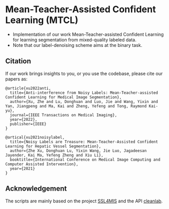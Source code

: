 # Mean-Teacher-Assisted Confident Learning (MTCL)
- Implementation of our work Mean-Teacher-assisted Confident Learning for learning segmentation from mixed-quality labeled data.    
- Note that our label-denoising scheme aims at the binary task.  

## Citation
If our work brings insights to you, or you use the codebase, please cite our papers as:
```
@article{xu2022anti,
  title={Anti-interference from Noisy Labels: Mean-Teacher-assisted Confident Learning for Medical Image Segmentation},
  author={Xu, Zhe and Lu, Donghuan and Luo, Jie and Wang, Yixin and Yan, Jiangpeng and Ma, Kai and Zheng, Yefeng and Tong, Raymond Kai-yu},
  journal={IEEE Transactions on Medical Imaging},
  year={2022},
  publisher={IEEE}
}

@artical{xu2021noisylabel,
  title={Noisy Labels are Treasure: Mean-Teacher-Assisted Confident Learning for Hepatic Vessel Segmentation},
  author={Zhe Xu, Donghuan Lu, Yixin Wang, Jie Luo, Jagadeesan Jayender, Kai Ma, Yefeng Zheng and Xiu Li},
  booktitle={International Conference on Medical Image Computing and Computer Assisted Intervention},
  year={2021}
}
```

## Acknowledgement
The scripts are mainly based on the project [SSL4MIS](https://github.com/HiLab-git/SSL4MIS) and the API [cleanlab](https://github.com/cleanlab/cleanlab).    
